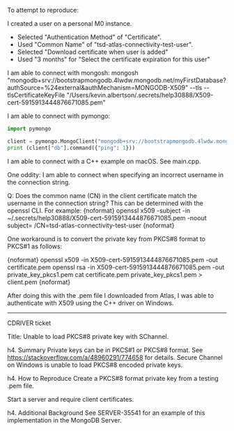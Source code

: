 To attempt to reproduce:

I created a user on a personal M0 instance.
- Selected "Authentication Method" of "Certificate".
- Used "Common Name" of "tsd-atlas-connectivity-test-user".
- Selected "Download certificate when user is added"
- Used "3 months" for "Select the certificate expiration for this user"

I am able to connect with mongosh:
mongosh "mongodb+srv://bootstrapmongodb.4lwdw.mongodb.net/myFirstDatabase?authSource=%24external&authMechanism=MONGODB-X509" --tls --tlsCertificateKeyFile "/Users/kevin.albertson/.secrets/help30888/X509-cert-5915913444876671085.pem"

I am able to connect with pymongo:

```python
import pymongo

client = pymongo.MongoClient("mongodb+srv://bootstrapmongodb.4lwdw.mongodb.net/myFirstDatabase?authSource=%24external&authMechanism=MONGODB-X509&tlsCertificateKeyFile=/Users/kevin.albertson/.secrets/help30888/X509-cert-5915913444876671085.pem")
print (client["db"].command({"ping": 1}))
```

I am able to connect with a C++ example on macOS. See main.cpp.

One oddity: I am able to connect when specifying an incorrect username in the connection string.

Q: Does the common name (CN) in the client certificate match the username in the connection string?
This can be determined with the openssl CLI. For example:
{noformat}
openssl x509 -subject -in ~/.secrets/help30888/X509-cert-5915913444876671085.pem -noout
subject= /CN=tsd-atlas-connectivity-test-user
{noformat}

One workaround is to convert the private key from PKCS#8 format to PKCS#1 as follows:

{noformat}
openssl x509 -in X509-cert-5915913444876671085.pem -out certificate.pem
openssl rsa -in X509-cert-5915913444876671085.pem -out private_key_pkcs1.pem
cat certificate.pem private_key_pkcs1.pem > client.pem
{noformat}

After doing this with the .pem file I downloaded from Atlas, I was able to authenticate with X509 using the C++ driver on Windows.


---

CDRIVER ticket

Title: Unable to load PKCS#8 private key with SChannel.

h4. Summary
Private keys can be in PKCS#1 or PKCS#8 format. See https://stackoverflow.com/a/48960291/774658 for details. Secure Channel on Windows is unable to load PKCS#8 encoded private keys.

h4. How to Reproduce
Create a PKCS#8 format private key from a testing .pem file.

Start a server and require client certificates.

h4. Additional Background
See SERVER-35541 for an example of this implementation in the MongoDB Server.